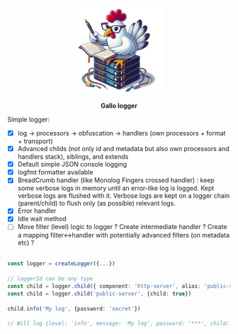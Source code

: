 <p align="center">
    <img height="200" src="https://raw.githubusercontent.com/gallolabs/logger/main/logo_w200.jpeg">
  <p align="center"><strong>Gallo logger</strong></p>
</p>

Simple logger:
- [x] log -> processors -> obfuscation -> handlers (own processors + format + transport)
- [x] Advanced childs (not only id and metadata but also own processors and handlers stack), siblings, and extends
- [x] Default simple JSON console logging
- [x] logfmt formatter available
- [x] BreadCrumb handler (like Monolog Fingers crossed handler) : keep some verbose logs in memory until an error-like log is logged. Kept verbose logs are flushed with it. Verbose logs are kept on a logger chain (parent/child) to flush only (as possible) relevant logs.
- [x] Error handler
- [x] Idle wait method
- [ ] Move filter (level) logic to logger ? Create intermediate handler ? Create a mapping filter<->handler with potentially advanced filters (on metadata etc) ?

```typescript

const logger = createLogger({...})

// loggerId can be any type
const child = logger.child({ component: 'http-server', alias: 'public-server' })
const child = logger.child('public-server', {child: true})

child.info('My log', {password: 'secret'})

// Will log {level: 'info', message: 'My log', password: '***', child: true, timestamp: '(date)', logger: 'public-server'}

```